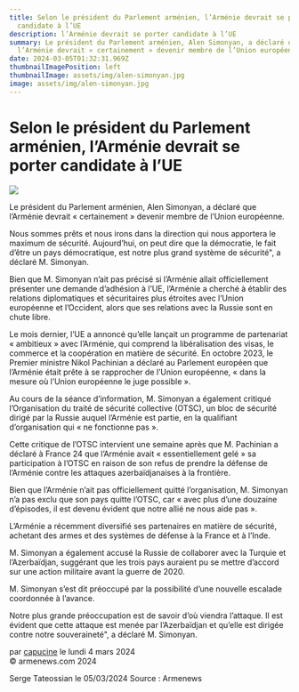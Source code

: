 ```yaml
---
title: Selon le président du Parlement arménien, l’Arménie devrait se porter
  candidate à l’UE
description: l’Arménie devrait se porter candidate à l’UE
summary: Le président du Parlement arménien, Alen Simonyan, a déclaré que
  l’Arménie devrait « certainement » devenir membre de l’Union européenne.
date: 2024-03-05T01:32:31.969Z
thumbnailImagePosition: left
thumbnailImage: assets/img/alen-simonyan.jpg
image: assets/img/alen-simonyan.jpg
---
```

<!--StartFragment-->

# Selon le président du Parlement arménien, l’Arménie devrait se porter candidate à l’UE

![](https://www.armenews.com/local/cache-gd2/20/ebcfd3053d5f2b45e3eab4cd9f4a93.jpg)

Le président du Parlement arménien, Alen Simonyan, a déclaré que l’Arménie devrait « certainement » devenir membre de l’Union européenne.

Nous sommes prêts et nous irons dans la direction qui nous apportera le maximum de sécurité. Aujourd’hui, on peut dire que la démocratie, le fait d’être un pays démocratique, est notre plus grand système de sécurité", a déclaré M. Simonyan.

Bien que M. Simonyan n’ait pas précisé si l’Arménie allait officiellement présenter une demande d’adhésion à l’UE, l’Arménie a cherché à établir des relations diplomatiques et sécuritaires plus étroites avec l’Union européenne et l’Occident, alors que ses relations avec la Russie sont en chute libre.

Le mois dernier, l’UE a annoncé qu’elle lançait un programme de partenariat « ambitieux » avec l’Arménie, qui comprend la libéralisation des visas, le commerce et la coopération en matière de sécurité. En octobre 2023, le Premier ministre Nikol Pachinian a déclaré au Parlement européen que l’Arménie était prête à se rapprocher de l’Union européenne, « dans la mesure où l’Union européenne le juge possible ».

Au cours de la séance d’information, M. Simonyan a également critiqué l’Organisation du traité de sécurité collective (OTSC), un bloc de sécurité dirigé par la Russie auquel l’Arménie est partie, en la qualifiant d’organisation qui « ne fonctionne pas ».

Cette critique de l’OTSC intervient une semaine après que M. Pachinian a déclaré à France 24 que l’Arménie avait « essentiellement gelé » sa participation à l’OTSC en raison de son refus de prendre la défense de l’Arménie contre les attaques azerbaïdjanaises à la frontière.

Bien que l’Arménie n’ait pas officiellement quitté l’organisation, M. Simonyan n’a pas exclu que son pays quitte l’OTSC, car « avec plus d’une douzaine d’épisodes, il est devenu évident que notre allié ne nous aide pas ».

L’Arménie a récemment diversifié ses partenaires en matière de sécurité, achetant des armes et des systèmes de défense à la France et à l’Inde.

M. Simonyan a également accusé la Russie de collaborer avec la Turquie et l’Azerbaïdjan, suggérant que les trois pays auraient pu se mettre d’accord sur une action militaire avant la guerre de 2020.

M. Simonyan s’est dit préoccupé par la possibilité d’une nouvelle escalade coordonnée à l’avance.

Notre plus grande préoccupation est de savoir d’où viendra l’attaque. Il est évident que cette attaque est menée par l’Azerbaïdjan et qu’elle est dirigée contre notre souveraineté", a déclaré M. Simonyan.

par [capucine](https://www.armenews.com/spip.php?page=auteur&id_auteur=541) le lundi 4 mars 2024\
© armenews.com 2024

S﻿erge Tateossian le 05/03/2024   Source : Armenews